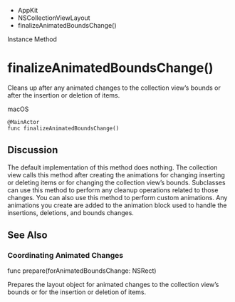 

- AppKit
- NSCollectionViewLayout
-  finalizeAnimatedBoundsChange() 

Instance Method

# finalizeAnimatedBoundsChange()

Cleans up after any animated changes to the collection view’s bounds or after the insertion or deletion of items.

macOS

``` source
@MainActor
func finalizeAnimatedBoundsChange()
```

## Discussion

The default implementation of this method does nothing. The collection view calls this method after creating the animations for changing inserting or deleting items or for changing the collection view’s bounds. Subclasses can use this method to perform any cleanup operations related to those changes. You can also use this method to perform custom animations. Any animations you create are added to the animation block used to handle the insertions, deletions, and bounds changes.

## See Also

### Coordinating Animated Changes

func prepare(forAnimatedBoundsChange: NSRect)

Prepares the layout object for animated changes to the collection view’s bounds or for the insertion or deletion of items.


